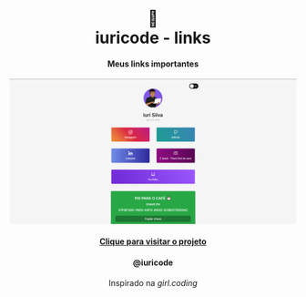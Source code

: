 <h1 align="center">
🔗<br>iuricode - links
</h1>

<h4 align="center">
Meus links importantes
</h4>

![Resultado final do projeto](assets/image/resultado.png)

<h4 align="center"><a href="https://iuricode-links.vercel.app/">Clique para visitar o projeto</a></h4>
<h4 align="center">@iuricode</h4>

<p align="center">Inspirado na <i>girl.coding</i></p>
